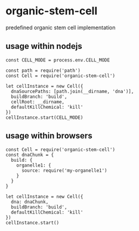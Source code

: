 # organic-stem-cell

predefined organic stem cell implementation

## usage within nodejs

```
const CELL_MODE = process.env.CELL_MODE

const path = require('path')
const Cell = require('organic-stem-cell')

let cellInstance = new Cell({
  dnaSourcePaths: [path.join(__dirname, 'dna')],
  buildBranch: 'build',
  cellRoot: __dirname,
  defaultKillChemical: 'kill'
})
cellInstance.start(CELL_MODE)
```

## usage within browsers

```
const Cell = require('organic-stem-cell')
const dnaChunk = {
  build: {
    organelle1: {
      source: require('my-organelle1')
    }
  }
}

let cellInstance = new Cell({
  dna: dnaChunk,
  buildBranch: 'build',
  defaultKillChemical: 'kill'
})
cellInstance.start()
```
